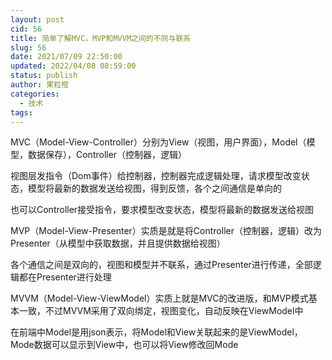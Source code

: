 ```yaml
---
layout: post
cid: 56
title: 简单了解MVC，MVP和MVVM之间的不同与联系
slug: 56
date: 2021/07/09 22:50:00
updated: 2022/04/08 08:59:00
status: publish
author: 果粒橙
categories: 
  - 技术
tags: 
---
```



MVC（Model-View-Controller）分别为View（视图，用户界面），Model（模型，数据保存），Controller（控制器，逻辑）

视图层发指令（Dom事件）给控制器，控制器完成逻辑处理，请求模型改变状态，模型将最新的数据发送给视图，得到反馈，各个之间通信是单向的


也可以Controller接受指令，要求模型改变状态，模型将最新的数据发送给视图



MVP（Model-View-Presenter）实质是就是将Controller（控制器，逻辑）改为Presenter（从模型中获取数据，并且提供数据给视图）

各个通信之间是双向的，视图和模型并不联系，通过Presenter进行传递，全部逻辑都在Presenter进行处理




MVVM（Model-View-ViewModel）实质上就是MVC的改进版，和MVP模式基本一致，不过MVVM采用了双向绑定，视图变化，自动反映在ViewModel中

在前端中Model是用json表示，将Model和View关联起来的是ViewModel，Mode数据可以显示到View中，也可以将View修改回Mode






















